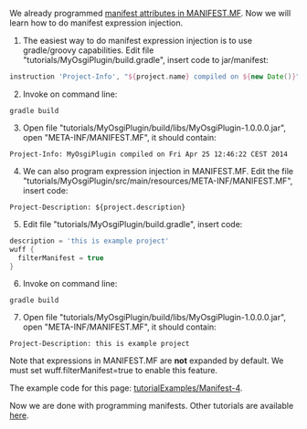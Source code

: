 We already programmed [manifest attributes in MANIFEST.MF](Manifest-attributes-in-MANIFEST.MF). Now we will learn how to do manifest expression injection.

1. The easiest way to do manifest expression injection is to use gradle/groovy capabilities. Edit file "tutorials/MyOsgiPlugin/build.gradle", insert code to jar/manifest:

  ```groovy
  instruction 'Project-Info', "${project.name} compiled on ${new Date()}"
  ```

2. Invoke on command line:

  ```
  gradle build
  ```

3. Open file "tutorials/MyOsgiPlugin/build/libs/MyOsgiPlugin-1.0.0.0.jar", open "META-INF/MANIFEST.MF", it should contain:

  ```
  Project-Info: MyOsgiPlugin compiled on Fri Apr 25 12:46:22 CEST 2014
  ```

4. We can also program expression injection in MANIFEST.MF. Edit the file "tutorials/MyOsgiPlugin/src/main/resources/META-INF/MANIFEST.MF", insert code:

  ```
  Project-Description: ${project.description}
  ```

5. Edit file "tutorials/MyOsgiPlugin/build.gradle", insert code:

  ```groovy
  description = 'this is example project'
  wuff {
    filterManifest = true
  }
  ```

6. Invoke on command line:

  ```
  gradle build
  ```

7. Open file "tutorials/MyOsgiPlugin/build/libs/MyOsgiPlugin-1.0.0.0.jar", open "META-INF/MANIFEST.MF", it should contain:

  ```
  Project-Description: this is example project
  ```

Note that expressions in MANIFEST.MF are **not** expanded by default. We must set wuff.filterManifest=true to enable this feature.

The example code for this page: [tutorialExamples/Manifest-4](../tree/master/tutorialExamples/Manifest-4).

Now we are done with programming manifests. Other tutorials are available [here](Tutorials).